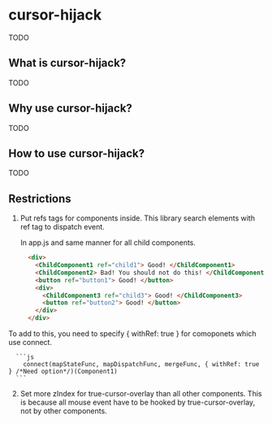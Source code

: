 # cursor-hijack

TODO

## What is cursor-hijack?

TODO

## Why use cursor-hijack?

TODO

## How to use cursor-hijack?

TODO

## Restrictions

1. Put refs tags for components inside.
  This library search elements with ref tag to dispatch event.

    In app.js and same manner for all child components.
      ```html
        <div>
          <ChildComponent1 ref="child1"> Good! </ChildComponent1>
          <ChildComponent2> Bad! You should not do this! </ChildComponent2>
          <button ref="button1"> Good! </button>
          <div>
            <ChildComponent3 ref="child3"> Good! </ChildComponent3>
            <button ref="button2"> Good! </button>
          </div>
        </div>
      ```

  To add to this, you need to specify { withRef: true } for comoponets which use connect.

      ```js
        connect(mapStateFunc, mapDispatchFunc, mergeFunc, { withRef: true } /*Need option*/)(Component1)
      ```

2. Set more zIndex for true-cursor-overlay than all other components.
  This is because all mouse event have to be hooked by true-cursor-overlay, not by other components.
